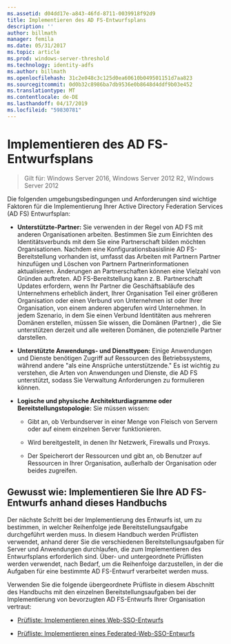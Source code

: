 ```yaml
---
ms.assetid: d04dd17e-a843-46fd-8711-0039918f92d9
title: Implementieren des AD FS-Entwurfsplans
description: ''
author: billmath
manager: femila
ms.date: 05/31/2017
ms.topic: article
ms.prod: windows-server-threshold
ms.technology: identity-adfs
ms.author: billmath
ms.openlocfilehash: 31c2e048c3c125d0ea60610b049501151d7aa823
ms.sourcegitcommit: 0d0b32c8986ba7db9536e0b8648d4ddf9b03e452
ms.translationtype: MT
ms.contentlocale: de-DE
ms.lasthandoff: 04/17/2019
ms.locfileid: "59830781"
---
```

# <a name="implementing-your-ad-fs-design-plan"></a>Implementieren des AD FS-Entwurfsplans

>Gilt für: Windows Server 2016, Windows Server 2012 R2, Windows Server 2012

Die folgenden umgebungsbedingungen und Anforderungen sind wichtige Faktoren für die Implementierung Ihrer Active Directory Federation Services \(AD FS\) Entwurfsplan:  
  
-   **Unterstützte-Partner:** Sie verwenden in der Regel von AD FS mit anderen Organisationen arbeiten. Bestimmen Sie zum Einrichten des Identitätsverbunds mit dem Sie eine Partnerschaft bilden möchten Organisationen. Nachdem eine Konfigurationsbasislinie AD FS-Bereitstellung vorhanden ist, umfasst das Arbeiten mit Partnern Partner hinzufügen und Löschen von Partnern Partnerinformationen aktualisieren. Änderungen an Partnerschaften können eine Vielzahl von Gründen auftreten. AD FS-Bereitstellung kann z. B. Partnerschaft Updates erfordern, wenn Ihr Partner die Geschäftsabläufe des Unternehmens erheblich ändert, Ihrer Organisation Teil einer größeren Organisation oder einen Verbund von Unternehmen ist oder Ihrer Organisation, von einem anderen abgerufen wird Unternehmen. In jedem Szenario, in dem Sie einen Verbund Identitäten aus mehreren Domänen erstellen, müssen Sie wissen, die Domänen \(Partner\) , die Sie unterstützen derzeit und alle weiteren Domänen, die potenzielle Partner darstellen.  
  
-   **Unterstützte Anwendungs- und Diensttypen:** Einige Anwendungen und Dienste benötigen Zugriff auf Ressourcen des Betriebssystems, während andere "als eine Ansprüche unterstützende." Es ist wichtig zu verstehen, die Arten von Anwendungen und Dienste, die AD FS unterstützt, sodass Sie Verwaltung Anforderungen zu formulieren können.  
  
-   **Logische und physische Architekturdiagramme oder Bereitstellungstopologie:** Sie müssen wissen:  
  
    -   Gibt an, ob Verbundserver in einer Menge von Fleisch von Servern oder auf einem einzelnen Server funktionieren.  
  
    -   Wird bereitgestellt, in denen Ihr Netzwerk, Firewalls und Proxys.  
  
    -   Der Speicherort der Ressourcen und gibt an, ob Benutzer auf Ressourcen in Ihrer Organisation, außerhalb der Organisation oder beides zugreifen.  
  
## <a name="how-to-implement-your-ad-fs-design-using-this-guide"></a>Gewusst wie: Implementieren Sie Ihre AD FS-Entwurfs anhand dieses Handbuchs  
Der nächste Schritt bei der Implementierung des Entwurfs ist, um zu bestimmen, in welcher Reihenfolge jede Bereitstellungsaufgabe durchgeführt werden muss. In diesem Handbuch werden Prüflisten verwendet, anhand derer Sie die verschiedenen Bereitstellungsaufgaben für Server und Anwendungen durchlaufen, die zum Implementieren des Entwurfsplans erforderlich sind. Über- und untergeordnete Prüflisten werden verwendet, nach Bedarf, um die Reihenfolge darzustellen, in der die Aufgaben für eine bestimmte AD FS-Entwurf verarbeitet werden muss.  
  
Verwenden Sie die folgende übergeordnete Prüfliste in diesem Abschnitt des Handbuchs mit den einzelnen Bereitstellungsaufgaben bei der Implementierung von bevorzugten AD FS-Entwurfs Ihrer Organisation vertraut:  
  
-   [Prüfliste: Implementieren eines Web-SSO-Entwurfs](Checklist--Implementing-a-Web-SSO-Design.md)  
  
-   [Prüfliste: Implementieren eines Federated-Web-SSO-Entwurfs](Checklist--Implementing-a-Federated-Web-SSO-Design.md)  
